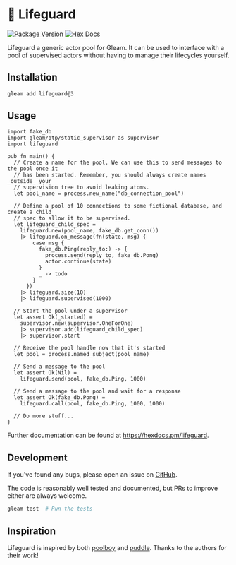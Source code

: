 # 🛟 Lifeguard

[![Package Version](https://img.shields.io/hexpm/v/lifeguard)](https://hex.pm/packages/lifeguard)
[![Hex Docs](https://img.shields.io/badge/hex-docs-ffaff3)](https://hexdocs.pm/lifeguard/)

Lifeguard a generic actor pool for Gleam. It can be used to interface with a pool of
supervised actors without having to manage their lifecycles yourself.

## Installation

```sh
gleam add lifeguard@3
```

## Usage

```gleam
import fake_db
import gleam/otp/static_supervisor as supervisor
import lifeguard

pub fn main() {
  // Create a name for the pool. We can use this to send messages to the pool once it
  // has been started. Remember, you should always create names _outside_ your
  // supervision tree to avoid leaking atoms.
  let pool_name = process.new_name("db_connection_pool")

  // Define a pool of 10 connections to some fictional database, and create a child
  // spec to allow it to be supervised.
  let lifeguard_child_spec =
    lifeguard.new(pool_name, fake_db.get_conn())
    |> lifeguard.on_message(fn(state, msg) {
        case msg {
          fake_db.Ping(reply_to:) -> {
            process.send(reply_to, fake_db.Pong)
            actor.continue(state)
          }
          _ -> todo
        }
      })
    |> lifeguard.size(10)
    |> lifeguard.supervised(1000)

  // Start the pool under a supervisor
  let assert Ok(_started) =
    supervisor.new(supervisor.OneForOne)
    |> supervisor.add(lifeguard_child_spec)
    |> supervisor.start

  // Receive the pool handle now that it's started
  let pool = process.named_subject(pool_name)

  // Send a message to the pool
  let assert Ok(Nil) =
    lifeguard.send(pool, fake_db.Ping, 1000)

  // Send a message to the pool and wait for a response
  let assert Ok(fake_db.Pong) =
    lifeguard.call(pool, fake_db.Ping, 1000, 1000)

  // Do more stuff...
}
```

Further documentation can be found at <https://hexdocs.pm/lifeguard>.

## Development

If you've found any bugs, please open an issue on
[GitHub](https://github.com/Pevensie/lifeguard/issues).

The code is reasonably well tested and documented, but PRs to improve either are always
welcome.

```sh
gleam test  # Run the tests
```

## Inspiration

Lifeguard is inspired by both [poolboy](https://github.com/devinus/poolboy) and
[puddle](https://github.com/massivefermion/puddle). Thanks to the authors for their
work!
